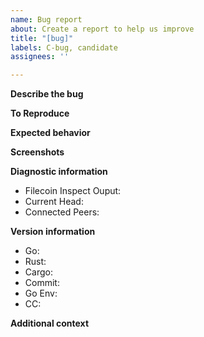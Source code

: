 ```yaml
---
name: Bug report
about: Create a report to help us improve
title: "[bug]"
labels: C-bug, candidate
assignees: ''

---
```

<!--
Please first see README for how to get help before filing a new bug report. 

If you have a *QUESTION* about Filecoin, please ask on our forum at https://discuss.filecoin.io/
-->

**Describe the bug**
<!-- A clear and concise description of what the bug is. -->

**To Reproduce**
<!--
Steps to reproduce the behavior:
1. Go to '...'
2. Run this command '...'
3. See error
-->

**Expected behavior**
<!-- A clear and concise description of what you expected to happen. -->

**Screenshots**
<!-- If applicable, add logging output or screenshots to help explain your problem. -->

<!-- Please fill out this information below completely. It will help us solve your issue faster. -->
**Diagnostic information**
<!-- If you are having issues running go-filecoin, please include the following: -->
- Filecoin Inspect Ouput: <!-- go-filecoin inspect all -->
- Current Head: <!--go-filecoin chain head -->
- Connected Peers: <!-- go-filecoin swarm connect -->

**Version information**
<!-- If you are having issue building go-filecoin please include the following: -->
- Go: <!-- go version -->
- Rust: <!-- rustc --version -->
- Cargo: <!-- cargo --version -->
- Commit: <!--  git rev-parse HEAD -->
- Go Env: <!-- go env -->
- CC: <!-- $(go env | grep -E "^CC" |  sed -e 's/.*\=//' | sed -e 's/^"//' -e 's/"$//') --version -->




**Additional context**
<!-- Add any other context about the problem here. -->
